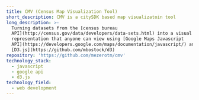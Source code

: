```yaml
---
title: CMV (Census Map Visualization Tool)
short_description: CMV is a citySDK based map visualizatoin tool
long_description: >-
  Turning datasets from the [census bureau
  API](http://census.gov/data/developers/data-sets.html) into a visual
  representation that anyone can view using [Google Maps Javascript
  API](https://developers.google.com/maps/documentation/javascript/) and
  [D3.js](https://github.com/mbostock/d3)
repository: 'https://github.com/mezerotm/cmv'
technology_stack:
  - javascript
  - google api
  - d3.js
technology_field:
  - web development
---
```



